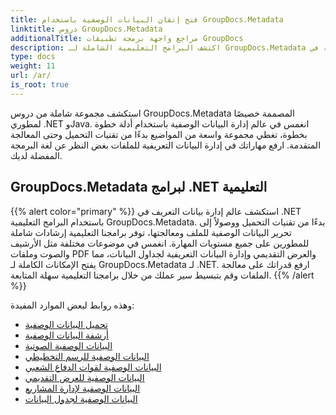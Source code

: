 ```yaml
---
title: فتح إتقان البيانات الوصفية باستخدام GroupDocs.Metadata
linktitle: دروس GroupDocs.Metadata
additionalTitle: مراجع واجهة برمجة تطبيقات GroupDocs
description: اكتشف البرامج التعليمية الشاملة لـ GroupDocs.Metadata عبر الأنظمة الأساسية. إدارة بيانات التعريف الرئيسية في .NET وJava بسهولة.
type: docs
weight: 11
url: /ar/
is_root: true
---
```


استكشف مجموعة شاملة من دروس GroupDocs.Metadata المصممة خصيصًا لمطوري .NET وJava. انغمس في عالم إدارة البيانات الوصفية باستخدام أدلة خطوة بخطوة، تغطي مجموعة واسعة من المواضيع بدءًا من تقنيات التحميل وحتى المعالجة المتقدمة. ارفع مهاراتك في إدارة البيانات التعريفية للملفات بغض النظر عن لغة البرمجة المفضلة لديك.

## GroupDocs.Metadata لبرامج .NET التعليمية
{{% alert color="primary" %}}
استكشف عالم إدارة بيانات التعريف في .NET باستخدام البرامج التعليمية GroupDocs.Metadata. بدءًا من تقنيات التحميل ووصولاً إلى تحرير البيانات الوصفية للملف ومعالجتها، توفر برامجنا التعليمية إرشادات شاملة للمطورين على جميع مستويات المهارة. انغمس في موضوعات مختلفة مثل الأرشيف والصوت وملفات PDF والعرض التقديمي وإدارة البيانات التعريفية لجداول البيانات، مما يفتح الإمكانات الكاملة لـ GroupDocs.Metadata لـ .NET. ارفع قدراتك على معالجة الملفات وقم بتبسيط سير عملك من خلال برامجنا التعليمية سهلة المتابعة.
{{% /alert %}}

وهذه روابط لبعض الموارد المفيدة:
 
- [تحميل البيانات الوصفية](./net/metadata-loading/)
- [أرشفة البيانات الوصفية](./net/archive-metadata/)
- [البيانات الوصفية الصوتية](./net/audio-metadata/)
- [البيانات الوصفية للرسم التخطيطي](./net/diagram-metadata/)
- [البيانات الوصفية لقوات الدفاع الشعبي](./net/pdf-metadata/)
- [البيانات الوصفية للعرض التقديمي](./net/presentation-metadata/)
- [البيانات الوصفية لإدارة المشاريع](./net/project-management-metadata/)
- [البيانات الوصفية لجدول البيانات](./net/spreadsheet-metadata/)



